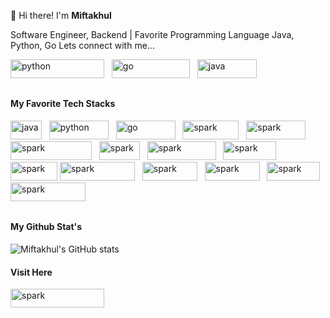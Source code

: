 👋 Hi there! I'm **Miftakhul**

  Software Engineer, Backend | Favorite Programming Language Java, Python, Go
  Lets connect with me... 
     
<a href="#" target="_blank"> <img src="https://img.shields.io/github/followers/amifth?style=social" alt="python" width="150" height="30"/></a> &nbsp;
<a href="https://www.linkedin.com/in/amift"> <img src="https://img.shields.io/badge/-MyLinkedIn-blue?style=flat&logo=linkedin" alt="go" width="125" height="30"/></a> &nbsp;
<a href="amifth.github.io"><img src="https://img.shields.io/badge/-Amifth.dev-grey?style=flat&logo=java&logoColor=white" alt="java" width="95" height="30"/></a> &nbsp;

##
#### **My Favorite Tech Stacks**
<a href="#" target="_blank"><img src="https://img.shields.io/badge/-Java-00001a?style=flat&logo=java&logoColor=white" alt="java" width="50" height="30"/></a> &nbsp;
<a href="#" target="_blank"><img src="https://img.shields.io/badge/-Python-00001a?style=flat&logo=python" alt="python" width="95" height="30"/></a> &nbsp;
<a href="#" target="_blank"><img src="https://img.shields.io/badge/-Golang-00001a?style=flat&logo=go" alt="go" width="95" height="30"/></a> &nbsp;
<a href="#" target="_blank"><img src="https://img.shields.io/badge/-Spark-00001a?style=flat&logo=apache-spark" alt="spark" width="90" height="30"/></a> &nbsp;
<a href="#" target="_blank"><img src="https://img.shields.io/badge/-Elastic-00001a?style=flat&logo=elastic" alt="spark" width="95" height="30"/></a> &nbsp;
<a href="#" target="_blank"><img src="https://img.shields.io/badge/-Springboot-00001a?style=flat&logo=springboot" alt="spark" width="130" height="30"/></a> &nbsp;
<a href="#" target="_blank"><img src="https://img.shields.io/badge/-Sql-00001a?style=flat&logo=mysql" alt="spark" width="65" height="30"/></a> &nbsp;
<a href="#" target="_blank"><img src="https://img.shields.io/badge/-Swagger-00001a?style=flat&logo=swagger" alt="spark" width="110" height="30"/></a> &nbsp;
<a href="#" target="_blank"><img src="https://img.shields.io/badge/-Kafka-00001a?style=flat&logo=apache-kafka" alt="spark" width="85" height="30"/></a> &nbsp;
<a href="#" target="_blank"><img src="https://img.shields.io/badge/-Flask-00001a?style=flat&logo=flask" alt="spark" width="75" height="30"/></a>
<a href="#" target="_blank"><img src="https://img.shields.io/badge/-Hibernate-00001a?style=flat&logo=hibernate" alt="spark" width="120" height="30"/></a> &nbsp;
<a href="#" target="_blank"><img src="https://img.shields.io/badge/-Linux-00001a?style=flat&logo=ubuntu" alt="spark" width="88" height="30"/></a> &nbsp;
<a href="#" target="_blank"><img src="https://img.shields.io/badge/-Docker-00001a?style=flat&logo=docker" alt="spark" width="88" height="30"/></a> &nbsp;
<a href="#" target="_blank"><img src="https://img.shields.io/badge/-Spring-00001a?style=flat&logo=spring" alt="spark" width="85" height="30"/></a> &nbsp;
<a href="#" target="_blank"><img src="https://img.shields.io/badge/-Tensorflow-00001a?style=flat&logo=tensorflow" alt="spark" width="120" height="30"/></a> &nbsp;


## 
#### **My Github Stat's**
![Miftakhul's GitHub stats](https://github-readme-stats-eight-theta.vercel.app/api?username=amifth&show_icons=true&theme=dark&include_all_commits=true&count_private=true)


#### **Visit Here**

<a href="#" target="_blank"><img src="https://komarev.com/ghpvc/?username=amifth&style=flat&color=brightgreen&label=Visit-Counting" alt="spark" width="150" height="30"/></a> &nbsp;



<!--
![Github](https://img.shields.io/github/followers/amifth?style=social)
[![dev.to](https://img.shields.io/badge/-MyLinkedIn-blue?style=flat&logo=linkedin)](https://www.linkedin.com/in/amift)
-->

<!--
![PYTHON](https://img.shields.io/badge/-Python-302f2f?style=flat&logo=python)&nbsp;
![GOLANG](https://img.shields.io/badge/-Golang-302f2f?style=flat&logo=go)&nbsp;
![JAVA](https://img.shields.io/badge/-Java-302f2f?style=flat&logo=java)&nbsp;
![ELASTICSEARCH](https://img.shields.io/badge/-Elasticsearch-302f2f?style=flat&logo=elastic)&nbsp;
![SPRINGBOOT](https://img.shields.io/badge/-Springboot-302f2f?style=flat&logo=springboot)&nbsp;
![SQL](https://img.shields.io/badge/-MySQL-302f2f?style=flat&logo=mysql)&nbsp;
![TENSORFLOW](https://img.shields.io/badge/-Tensorflow-302f2f?style=flat&logo=tensorflow)&nbsp;
![FLASK](https://img.shields.io/badge/-Flask-302f2f?style=flat&logo=flask)&nbsp;
![DJANGO](https://img.shields.io/badge/-Django-302f2f?style=flat&logo=django)&nbsp;
![Swagger](https://img.shields.io/badge/-Swagger-302f2f?style=flat&logo=swagger)&nbsp;
![Kafka](https://img.shields.io/badge/-Kafka-302f2f?style=flat&logo=apache-kafka)&nbsp;
![Spark](https://img.shields.io/badge/-Spark-302f2f?style=flat&logo=apache-spark)&nbsp;
-->

<!-- ![](https://komarev.com/ghpvc/?username=amifth&style=flat&color=brightgreen&label=VisitHere) -->

<!--[![Top Langs](https://github-readme-stats.vercel.app/api/top-langs/?username=amifth&layout=compact)](https://github.com/amifth/github-readme-stats)
[![Readme Card](https://github-readme-stats.vercel.app/api/pin/?username=amifth&repo=ApiGo)](https://github.com/amifth/github-readme-stats)
[![GitHub Streak](https://github-readme-streak-stats.herokuapp.com/?user=amifth&theme=light)](https://git.io/streak-stats) -->

<!-- ![Anaconda](https://img.shields.io/badge/-Anaconda-05122A?style=flat&logo=anaconda)&nbsp;
![Keras](https://img.shields.io/badge/-Keras-05122A?style=flat&logo=keras)&nbsp;
![Pandas](https://img.shields.io/badge/-Pandas-05122A?style=flat&logo=pandas)&nbsp;
![Kibana](https://img.shields.io/badge/-Kibana-05122A?style=flat&logo=kibana)&nbsp;
![SKlearn](https://img.shields.io/badge/-ScikitLearn-05122A?style=flat&logo=scikitlearn)&nbsp;
![Numpy](https://img.shields.io/badge/-Numpy-05122A?style=flat&logo=numpy)&nbsp;
![OpenCV](https://img.shields.io/badge/-OpenCV-05122A?style=flat&logo=opencv)&nbsp;
![Node.js](https://img.shields.io/badge/-VSCode-05122A?style=flat&logo=visualstudiocode)&nbsp;
![JavaScript](https://img.shields.io/badge/-JavaScript-05122A?style=flat&logo=javascript)&nbsp;
![React](https://img.shields.io/badge/-React-05122A?style=flat&logo=react)&nbsp;
![Node.js](https://img.shields.io/badge/-Node.js-05122A?style=flat&logo=node.js)&nbsp;
![Node.js](https://img.shields.io/badge/-Golang-05122A?style=flat&logo=go)&nbsp;
![Node.js](https://img.shields.io/badge/-MongoDB-05122A?style=flat&logo=mongodb)&nbsp;
![Node.js](https://img.shields.io/badge/-Swagger-05122A?style=flat&logo=swagger)&nbsp;
![Node.js](https://img.shields.io/badge/-GitHub-05122A?style=flat&logo=github)&nbsp;

<br>
<p align="left">
<a href="#" target="_blank"> <img src="https://raw.githubusercontent.com/devicons/devicon/master/icons/python/python-original.svg" alt="python" width="40" height="40"/></a> &nbsp;
<a href="#" target="_blank"> <img src="https://raw.githubusercontent.com/xtenzQ/xtenzQ/master/icons/tensorflow.svg" alt="python" width="40" height="40"/></a> &nbsp;
<a href="#" target="_blank"> <img src="https://raw.githubusercontent.com/devicons/devicon/master/icons/jupyter/jupyter-original-wordmark.svg" alt="jupyter" width="60" height="60"/></a> &nbsp;
<a href="#" target="_blank"> <img src="https://raw.githubusercontent.com/devicons/devicon/master/icons/javascript/javascript-original.svg" alt="javascript" width="40" height="40"/></a> &nbsp;
<a href="#" target="_blank"> <img src="https://raw.githubusercontent.com/devicons/devicon/master/icons/java/java-original.svg" alt="java" width="40" height="40"/></a> &nbsp;
<a href="#" target="_blank"> <img src="https://raw.githubusercontent.com/devicons/devicon/master/icons/go/go-original.svg" alt="java" width="40" height="40"/></a> &nbsp;
<a href="#" target="_blank"> <img src="https://www.vectorlogo.zone/logos/dartlang/dartlang-icon.svg" alt="dart" width="60" height="60"/> </a> &nbsp;
<a href="#" target="_blank"> <img src="https://reactnative.dev/img/header_logo.svg" alt="reactnative" width="60" height="60"/> </a> &nbsp;
<a href="#" target="_blank"> <img src="https://www.vectorlogo.zone/logos/flutterio/flutterio-icon.svg" alt="flutter" width="60" height="60"/> </a> &nbsp;
<a href="#" target="_blank"> <img src="https://raw.githubusercontent.com/devicons/devicon/master/icons/nodejs/nodejs-original-wordmark.svg" alt="nodejs" width="60" height="60"/> </a> &nbsp;
<a href="#" target="_blank"> <img src="https://raw.githubusercontent.com/devicons/devicon/master/icons/express/express-original-wordmark.svg" alt="express" width="60" height="60"/> </a> &nbsp;
<a href="#" target="_blank"> <img src="https://raw.githubusercontent.com/devicons/devicon/master/icons/mongodb/mongodb-original-wordmark.svg" alt="mongodb" width="60" height="60"/> </a> &nbsp;
<a href="#" target="_blank"> <img src="https://raw.githubusercontent.com/devicons/devicon/master/icons/redux/redux-original.svg" alt="redux" width="60" height="60"/> </a> &nbsp;
<a href="#" target="_blank"> <img src="https://www.vectorlogo.zone/logos/getpostman/getpostman-icon.svg" alt="postman" width="60" height="60"/> </a> &nbsp;

**Amifth** is a ✨ _special_ ✨ repository because its `README.md` (this file) appears on your GitHub profile.
 Here are some ideas to get you started:
- 🔭 I’m currently working on ...
- 🌱 I’m currently learning ...
- 👯 I’m looking to collaborate on ...
- 🤔 I’m looking for help with ...
- 💬 Ask me about ...
- 📫 How to reach me: ...
- 😄 Pronouns: ...
- ⚡ Fun fact: ...
 -->

